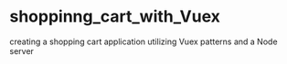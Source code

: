# shoppinng_cart_with_Vuex
creating a shopping cart application utilizing Vuex patterns and a Node server 
